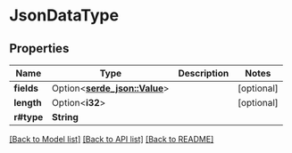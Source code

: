 # JsonDataType

## Properties

Name | Type | Description | Notes
------------ | ------------- | ------------- | -------------
**fields** | Option<[**serde_json::Value**](.md)> |  | [optional]
**length** | Option<**i32**> |  | [optional]
**r#type** | **String** |  | 

[[Back to Model list]](../README.md#documentation-for-models) [[Back to API list]](../README.md#documentation-for-api-endpoints) [[Back to README]](../README.md)


